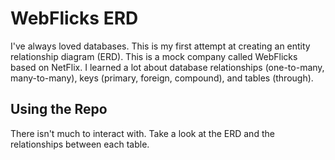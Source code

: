 # WebFlicks ERD

I've always loved databases. This is my first attempt at creating an entity relationship diagram (ERD). This is a mock company called WebFlicks based on NetFlix. I learned a lot about database relationships (one-to-many, many-to-many), keys (primary, foreign, compound), and tables (through).

## Using the Repo

There isn't much to interact with. Take a look at the ERD and the relationships between each table.

